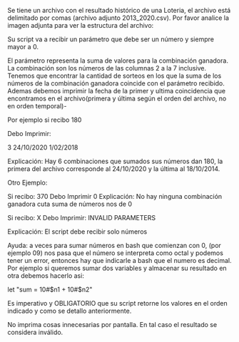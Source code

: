 Se tiene un archivo con el resultado histórico de una Loteria, el archivo está delimitado por comas (archivo adjunto 2013_2020.csv). Por favor analice la imagen adjunta para ver la estructura del archivo:

Su script va a recibir un parámetro que debe ser un número y siempre mayor a 0.

El parámetro representa la suma de valores para la combinación ganadora. La combinación son los números de las columnas 2 a la 7 inclusive. Tenemos que encontrar la cantidad de sorteos en los que la suma de los números de la combinación ganadora coincide con el parámetro recibido.
Ademas debemos imprimir la fecha de la primer y ultima coincidencia que encontramos en el archivo(primera y última según el orden del archivo, no en orden temporal)-

Por ejemplo si recibo
180

Debo Imprimir:

3
24/10/2020
1/02/2018

Explicación: Hay 6 combinaciones que sumados sus números dan 180, la primera
del archivo corresponde al 24/10/2020 y la última al 18/10/2014.

Otro Ejemplo:

Si recibo:
370
Debo Imprimir
0
Explicación: No hay ninguna combinación ganadora cuta suma de números nos de 0

Si recibo: X
Debo Imprimir:
INVALID PARAMETERS

Explicación: El script debe recibir solo números

Ayuda: a veces para sumar números en bash que comienzan con 0, (por ejemplo 09) nos pasa que el número se interpreta como octal y podemos tener un error, entonces hay que indicarle a bash que el numero es decimal. Por ejemplo si queremos sumar dos variables y almacenar su resultado en otra debemos hacerlo asi:

let "sum = 10#$n1 + 10#$n2"

Es imperativo y OBLIGATORIO que su script retorne los valores en el orden indicado y como se detallo anteriormente.

No imprima cosas innecesarias por pantalla. En tal caso el resultado se considera inválido.
